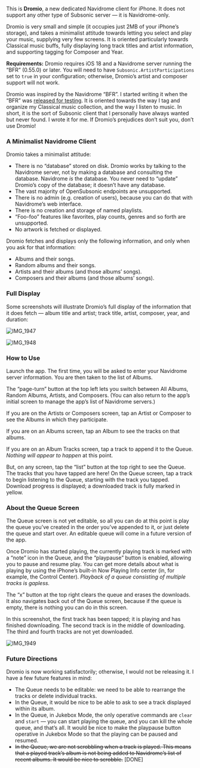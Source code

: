 This is **Dromio**, a new dedicated Navidrome client for iPhone. It does not support any other type of Subsonic server — it is Navidrome-only.

Dromio is very small and simple (it occupies just 2MB of your iPhone’s storage), and takes a minimalist attitude towards letting you select and play your music, supplying very few screens. It is oriented particularly towards Classical music buffs, fully displaying long track titles and artist information, and supporting tagging for Composer and Year.

**Requirements:** Dromio requires iOS 18 and a Navidrome server running  the “BFR” (0.55.0) or later. You will need to have `Subsonic.ArtistParticipations` set to `true` in your configuration; otherwise, Dromio’s artist and composer support will not work.

Dromio was inspired by the Navidrome “BFR”. I started writing it when the “BFR” was [released for testing](https://github.com/navidrome/navidrome/discussions/3676). It is oriented towards the way I tag and organize my Classical music collection, and the way I listen to music. In short, it is the sort of Subsonic client that I personally have always wanted but never found. I wrote it for me. If Dromio’s prejudices don’t suit you, don’t use Dromio!

### A Minimalist Navidrome Client

Dromio takes a minimalist attitude:

- There is no “database” stored on disk. Dromio works by talking to the Navidrome server, not by making a database and consulting the database. Navidrome _is_ the database. You never need to “update” Dromio’s copy of the database; it doesn’t have any database.
- The vast majority of OpenSubsonic endpoints are unsupported.
- There is no admin (e.g. creation of users), because you can do that with Navidrome’s web interface.
- There is no creation and storage of named playlists.
- “Foo-foo” features like favorites, play counts, genres and so forth are unsupported. 
- No artwork is fetched or displayed.

Dromio fetches and displays only the following information, and only when you ask for that information:

* Albums and their songs.
* Random albums and their songs.
* Artists and their albums (and those albums’ songs).
* Composers and their albums (and those albums’ songs).

### Full Display

Some screenshots will illustrate Dromio’s full display of the information that it does fetch — album title and artist; track title, artist, composer, year, and duration:

![IMG_1947](https://github.com/user-attachments/assets/5e6d48ad-7e57-4803-b385-8777e88aa649)

![IMG_1948](https://github.com/user-attachments/assets/d5faf534-9345-47f3-8162-b58b4cce549d)

### How to Use

Launch the app. The first time, you will be asked to enter your Navidrome server information. You are then taken to the list of Albums.

The “page-turn” button at the top left lets you switch between All Albums, Random Albums, Artists, and Composers. (You can also return to the app’s initial screen to manage the app’s list of Navidrome servers.)

If you are on the Artists or Composers screen, tap an Artist or Composer to see the Albums in which they participate.

If you are on an Albums screen, tap an Album to see the tracks on that albums.

If you are on an Album Tracks screen, tap a track to append it to the Queue. _Nothing will appear to happen_ at this point.

But, on any screen, tap the “list” button at the top right to see the Queue. The tracks that you have tapped are here! On the Queue screen, tap a track to begin listening to the Queue, starting with the track you tapped. Download progress is displayed; a downloaded track is fully marked in yellow.

### About the Queue Screen

The Queue screen is not yet editable, so all you can do at this point is play the queue you’ve created in the order you’ve appended to it, or just delete the queue and start over. An editable queue will come in a future version of the app.

Once Dromio has started playing, the currently playing track is marked with a “note” icon in the Queue, and the “playpause” button is enabled, allowing you to pause and resume play. You can get more details about what is playing by using the iPhone’s built-in Now Playing Info center (in, for example, the Control Center). *Playback of a queue consisting of multiple tracks is gapless.*

The “x” button at the top right clears the queue and erases the downloads. It also navigates back out of the Queue screen, because if the queue is empty, there is nothing you can do in this screen.

In this screenshot, the first track has been tapped; it is playing and has finished downloading. The second track is in the middle of downloading. The third and fourth tracks are not yet downloaded.

![IMG_1949](https://github.com/user-attachments/assets/348e11f2-160a-4bad-92e2-58fdfb122044)

### Future Directions

Dromio is now working satisfactorily; otherwise, I would not be releasing it. I have a few future features in mind:

* The Queue needs to be editable: we need to be able to rearrange the tracks or delete individual tracks.
* In the Queue, it would be nice to be able to ask to see a track displayed within its album.
* In the Queue, in Jukebox Mode, the only operative commands are `clear` and `start` — you can start playing the queue, and you can kill the whole queue, and that’s all. It would be nice to make the playpause button operative in Jukebox Mode so that the playing can be paused and resumed.
* ~~In the Queue, we are not scrobbling when a track is played. This means that a played track’s album is not being added to Navidrome’s list of recent albums. It would be nice to scrobble.~~ [DONE]
